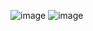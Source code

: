 ![image](https://github.com/user-attachments/assets/1249abf1-e82a-427f-b7e5-9ef6074a3f93)
![image](https://github.com/user-attachments/assets/e3584713-0401-41c5-93a7-465fc4c86287)
